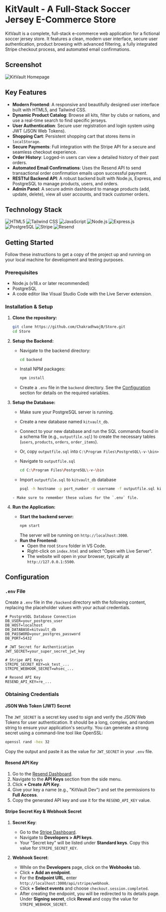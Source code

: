 # KitVault - A Full-Stack Soccer Jersey E-Commerce Store

KitVault is a complete, full-stack e-commerce web application for a fictional soccer jersey store. It features a clean, modern user interface, secure user authentication, product browsing with advanced filtering, a fully integrated Stripe checkout process, and automated email confirmations.

## Screenshot

![KitVault Homepage](https://i.postimg.cc/1RkL7m5w/localhost-5500-index-html.png)

## Key Features

- **Modern Frontend**: A responsive and beautifully designed user interface built with HTML5, and Tailwind CSS.
- **Dynamic Product Catalog**: Browse all kits, filter by clubs or nations, and use a real-time search to find specific jerseys.
- **User Authentication**: Secure user registration and login system using JWT (JSON Web Tokens).
- **Shopping Cart**: Persistent shopping cart that stores items in `localStorage`.
- **Secure Payments**: Full integration with the Stripe API for a secure and seamless checkout experience.
- **Order History**: Logged-in users can view a detailed history of their past orders.
- **Automated Email Confirmations**: Uses the Resend API to send transactional order confirmation emails upon successful payment.
- **RESTful Backend API**: A robust backend built with Node.js, Express, and PostgreSQL to manage products, users, and orders.
- **Admin Panel**: A secure admin dashboard to manage products (add, update, delete), view all user accounts, and track customer orders.

## Technology Stack

![HTML5](https://img.shields.io/badge/HTML5-E34F26?style=for-the-badge&logo=html5&logoColor=white) ![Tailwind CSS](https://img.shields.io/badge/Tailwind_CSS-38B2AC?style=for-the-badge&logo=tailwind-css&logoColor=white) ![JavaScript](https://img.shields.io/badge/JavaScript-F7DF1E?style=for-the-badge&logo=javascript&logoColor=black) ![Node.js](https://img.shields.io/badge/Node.js-339933?style=for-the-badge&logo=nodedotjs&logoColor=white) ![Express.js](https://img.shields.io/badge/Express.js-000000?style=for-the-badge&logo=express&logoColor=white) ![PostgreSQL](https://img.shields.io/badge/PostgreSQL-336791?style=for-the-badge&logo=postgresql&logoColor=white) ![Stripe](https://img.shields.io/badge/Stripe-626CD9?style=for-the-badge&logo=stripe&logoColor=white) ![Resend](https://img.shields.io/badge/Resend-4F4F4F?style=for-the-badge)

## Getting Started

Follow these instructions to get a copy of the project up and running on your local machine for development and testing purposes.

### Prerequisites

- Node.js (v18.x or later recommended)
- PostgreSQL
- A code editor like Visual Studio Code with the Live Server extension.

### Installation & Setup

1.  **Clone the repository:**

    ```bash
    git clone https://github.com/ChakradhwajB/Store.git
    cd Store
    ```

2.  **Setup the Backend:**

    - Navigate to the backend directory:
      ```bash
      cd backend
      ```
    - Install NPM packages:
      ```bash
      npm install
      ```
    - Create a `.env` file in the `backend` directory. See the [Configuration](#configuration) section for details on the required variables.

3.  **Setup the Database:**

    - Make sure your PostgreSQL server is running.
    - Create a new database named `kitvault_db`.
    - Connect to your new database and run the SQL commands found in a schema file (e.g., `outputfile.sql`) to create the necessary tables (`users`, `products`, `orders`, `order_items`).
      
    - Or, copy `outputfile.sql` into `C:\Program Files\PostgreSQL\-v-\bin>`
    - Navigate to `outputfile.sql`
       ```bash
       cd C:\Program Files\PostgreSQL\-v-\bin
      ```
     - Import `outputfile.sql` to `kitvault_db` database
       ```bash
       psql -h hostname -p port_number -U username -f outputfile.sql kitvault_db
      ```
      - Make sure to remember these values for the `.env` file.

4.  **Run the Application:**
    - **Start the backend server:**
      ```bash
      npm start
      ```
      The server will be running on `http://localhost:3000`.
    - **Run the Frontend:**
      - Open the root `Store` folder in VS Code.
      - Right-click on `index.html` and select "Open with Live Server".
      - The website will open in your browser, typically at `http://127.0.0.1:5500`.

## Configuration

### `.env` File

Create a `.env` file in the `/backend` directory with the following content, replacing the placeholder values with your actual credentials.

```env
# PostgreSQL Database Connection
DB_USER=your_postgres_user
DB_HOST=localhost
DB_DATABASE=kitvault_db
DB_PASSWORD=your_postgres_password
DB_PORT=5432

# JWT Secret for Authentication
JWT_SECRET=your_super_secret_jwt_key

# Stripe API Keys
STRIPE_SECRET_KEY=sk_test_...
STRIPE_WEBHOOK_SECRET=whsec_...

# Resend API Key
RESEND_API_KEY=re_...
```

### Obtaining Credentials

#### JSON Web Token (JWT) Secret

The `JWT_SECRET` is a secret key used to sign and verify the JSON Web Tokens for user authentication. It should be a long, complex, and random string to ensure your application's security. You can generate a strong secret using a command-line tool like OpenSSL:

```bash
openssl rand -hex 32
```

Copy the output and paste it as the value for `JWT_SECRET` in your `.env` file.

#### Resend API Key

1.  Go to the [Resend Dashboard](https://resend.com/login).
2.  Navigate to the **API Keys** section from the side menu.
3.  Click **+ Create API Key**.
4.  Give your key a name (e.g., "KitVault Dev") and set the permissions to **Full Access**.
5.  Copy the generated API key and use it for the `RESEND_API_KEY` value.

#### Stripe Secret Key & Webhook Secret

1.  **Secret Key**:

    - Go to the [Stripe Dashboard](https://dashboard.stripe.com/login).
    - Navigate to **Developers > API keys**.
    - Your "Secret key" will be listed under **Standard keys**. Copy this value for `STRIPE_SECRET_KEY`.

2.  **Webhook Secret**:
    - While on the **Developers** page, click on the **Webhooks** tab.
    - Click **+ Add an endpoint**.
    - For the **Endpoint URL**, enter `http://localhost:3000/api/stripe/webhook`.
    - Click **+ Select events** and choose `checkout.session.completed`.
    - After creating the endpoint, you will be redirected to its details page. Under **Signing secret**, click **Reveal** and copy the value for `STRIPE_WEBHOOK_SECRET`.
